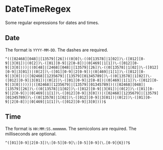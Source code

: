# DateTimeRegex
Some regular expressions for dates and times.

## Date
The format is `YYYY-MM-DD`. The dashes are required.

```
^(([02468][048]|[13579][26])((0[0]\-((0[13578]|1[02])\-([012][0-9]|3[01])|(0[2])\-([01][0-9]|2[0-8])|(0[469]|1[1])\-([012][0-9]|3[0])))|((0[48]|[2468][048]|[13579][26])\-((0[13578]|1[02])\-([012][0-9]|3[01])|(0[2])\-([01][0-9]|2[0-9])|(0[469]|1[1])\-([012][0-9]|3[0]))|([02468][1235679]|[13579][01345789])\-((0[13578]|1[02])\-([012][0-9]|3[01])|(0[2])\-([01][0-9]|2[0-8])|(0[469]|1[1])\-([012][0-9]|3[0])))))|([02468][1235679]|[13579][01345789])(([02468][048]|[13579][26])\-((0[13578]|1[02])\-([012][0-9]|3[01])|(0[2])\-([01][0-9]|2[0-9])|(0[469]|1[1])\-([012][0-9]|3[0]))|([02468][1235679]|[13579][01345789])\-((0[13578]|1[02])\-([012][0-9]|3[01])|(0[2])\-([01][0-9]|2[0-8])|(0[469]|1[1])\-([012][0-9]|3[0])))$
```

## Time
The format is `HH:MM:SS.mmmmmm`. The semicolons are required. The milliseconds are optional.

```
^([01][0-9]|2[0-3])\:[0-5][0-9]\:[0-5][0-9](\.[0-9]{6})?$

```
